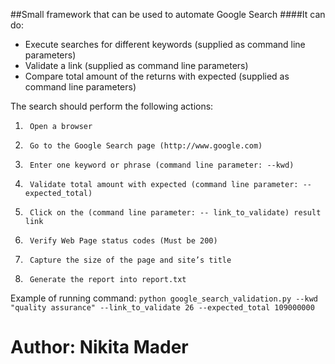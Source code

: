 ##Small framework that can be used to automate Google Search
####It can do: 
- Execute searches for different keywords (supplied as command line parameters)
- Validate a link (supplied as command line parameters) 
- Compare total amount of the returns with expected (supplied as command line parameters)

The search should perform the following actions:
1.      Open a browser
2.      Go to the Google Search page (http://www.google.com)
3.      Enter one keyword or phrase (command line parameter: --kwd)
4.      Validate total amount with expected (command line parameter: --expected_total)
5.      Click on the (command line parameter: -- link_to_validate) result link
6.      Verify Web Page status codes (Must be 200)
7.      Capture the size of the page and site’s title
8.      Generate the report into report.txt

Example of running command:
`python google_search_validation.py --kwd "quality assurance" --link_to_validate 26 --expected_total 109000000`


# Author: Nikita Mader